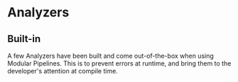 # Analyzers

## Built-in
A few Analyzers have been built and come out-of-the-box when using Modular Pipelines. This is to prevent errors at runtime, and bring them to the developer's attention at compile time.